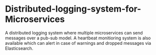 # Distributed-logging-system-for-Microservices
A distributed logging system where multiple microservices can send messages over a pub-sub model.
A heartbeat monitioring system is also available which can alert in case of warnings and dropped messages via Elasticsearch.
